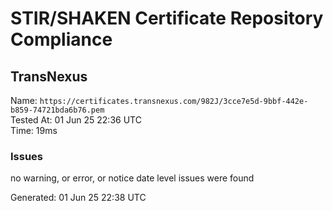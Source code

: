 # STIR/SHAKEN Certificate Repository Compliance

## TransNexus

Name: `https://certificates.transnexus.com/982J/3cce7e5d-9bbf-442e-b859-74721bda6b76.pem`\
Tested At: 01 Jun 25 22:36 UTC\
Time: 19ms

### Issues

no warning, or error, or notice date level issues were found

Generated: 01 Jun 25 22:38 UTC